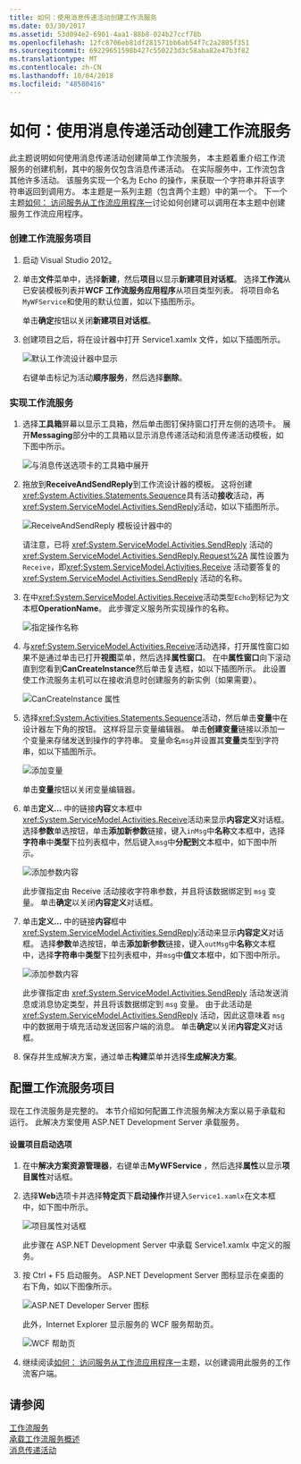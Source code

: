 ```yaml
---
title: 如何：使用消息传递活动创建工作流服务
ms.date: 03/30/2017
ms.assetid: 53d094e2-6901-4aa1-88b8-024b27ccf78b
ms.openlocfilehash: 12fc8706eb81df281571bb6ab54f7c2a2805f351
ms.sourcegitcommit: 69229651598b427c550223d3c58aba82e47b3f82
ms.translationtype: MT
ms.contentlocale: zh-CN
ms.lasthandoff: 10/04/2018
ms.locfileid: "48580416"
---
```

# <a name="how-to-create-a-workflow-service-with-messaging-activities"></a>如何：使用消息传递活动创建工作流服务
此主题说明如何使用消息传递活动创建简单工作流服务， 本主题着重介绍工作流服务的创建机制，其中的服务仅包含消息传递活动。 在实际服务中，工作流包含其他许多活动。 该服务实现一个名为 Echo 的操作，来获取一个字符串并将该字符串返回到调用方。 本主题是一系列主题（包含两个主题）中的第一个。 下一个主题[如何： 访问服务从工作流应用程序一](../../../../docs/framework/wcf/feature-details/how-to-access-a-service-from-a-workflow-application.md)讨论如何创建可以调用在本主题中创建服务工作流应用程序。  
  
### <a name="to-create-a-workflow-service-project"></a>创建工作流服务项目  
  
1.  启动 Visual Studio 2012。  
  
2.  单击**文件**菜单中，选择**新建**，然后**项目**以显示**新建项目对话框**。 选择**工作流**从已安装模板列表并**WCF 工作流服务应用程序**从项目类型列表。 将项目命名`MyWFService`和使用的默认位置，如以下插图所示。  
  
     单击**确定**按钮以关闭**新建项目对话框**。  
  
3.  创建项目之后，将在设计器中打开 Service1.xamlx 文件，如以下插图所示。  
  
     ![默认工作流设计器中显示](../../../../docs/framework/wcf/feature-details/media/defaultworkflowservice.JPG "DefaultWorkflowService")  
  
     右键单击标记为活动**顺序服务**，然后选择**删除**。  
  
### <a name="to-implement-the-workflow-service"></a>实现工作流服务  
  
1.  选择**工具箱**屏幕以显示工具箱，然后单击图钉保持窗口打开左侧的选项卡。 展开**Messaging**部分中的工具箱以显示消息传递活动和消息传递活动模板，如下图中所示。  
  
     ![与消息传送选项卡的工具箱中展开](../../../../docs/framework/wcf/feature-details/media/wfdesignertoolbox.JPG "WFDesignerToolbox")  
  
2.  拖放到**ReceiveAndSendReply**到工作流设计器的模板。 这将创建<xref:System.Activities.Statements.Sequence>具有活动**接收**活动，再<xref:System.ServiceModel.Activities.SendReply>活动，如以下插图所示。  
  
     ![ReceiveAndSendReply 模板设计器中的](../../../../docs/framework/wcf/feature-details/media/receiveandsendreply.JPG "ReceiveAndSendReply")  
  
     请注意，已将 <xref:System.ServiceModel.Activities.SendReply> 活动的<xref:System.ServiceModel.Activities.SendReply.Request%2A> 属性设置为 `Receive`，即<xref:System.ServiceModel.Activities.Receive> 活动要答复的<xref:System.ServiceModel.Activities.SendReply> 活动的名称。  
  
3.  在中<xref:System.ServiceModel.Activities.Receive>活动类型`Echo`到标记为文本框**OperationName**。 此步骤定义服务所实现操作的名称。  
  
     ![指定操作名称](../../../../docs/framework/wcf/feature-details/media/defineoperation.JPG "DefineOperation")  
  
4.  与<xref:System.ServiceModel.Activities.Receive>活动选择，打开属性窗口如果不是通过单击已打开**视图**菜单，然后选择**属性窗口**。 在中**属性窗口**向下滚动直到您看到**CanCreateInstance**然后单击复选框，如以下插图所示。 此设置使工作流服务主机可以在接收消息时创建服务的新实例（如果需要）。  
  
     ![CanCreateInstance 属性](../../../../docs/framework/wcf/feature-details/media/cancreateinstance.JPG "CanCreateInstance")  
  
5.  选择<xref:System.Activities.Statements.Sequence>活动，然后单击**变量**中在设计器左下角的按钮。 这样将显示变量编辑器。 单击**创建变量**链接以添加一个变量来存储发送到操作的字符串。 变量命名`msg`并设置其**变量**类型到字符串，如以下插图所示。  
  
     ![添加变量](../../../../docs/framework/wcf/feature-details/media/addvariable.JPG "AddVariable")  
  
     单击**变量**按钮以关闭变量编辑器。  
  
6.  单击**定义...** 中的链接**内容**文本框中<xref:System.ServiceModel.Activities.Receive>活动来显示**内容定义**对话框。 选择**参数**单选按钮，单击**添加新参数**链接，键入`inMsg`中**名称**文本框中，选择**字符串**中**类型**下拉列表框中，然后键入`msg`中**分配到**文本框中，如下图中所示。  
  
     ![添加参数内容](../../../../docs/framework/wcf/feature-details/media/parameterscontent.jpg "ParametersContent")  
  
     此步骤指定由 Receive 活动接收字符串参数，并且将该数据绑定到 `msg` 变量。 单击**确定**以关闭**内容定义**对话框。  
  
7.  单击**定义...** 中的链接**内容**框中<xref:System.ServiceModel.Activities.SendReply>活动来显示**内容定义**对话框。 选择**参数**单选按钮，单击**添加新参数**链接，键入`outMsg`中**名称**文本框中，选择**字符串**中**类型**下拉列表框中，并`msg`中**值**文本框中，如下图中所示。  
  
     ![添加参数内容](../../../../docs/framework/wcf/feature-details/media/parameterscontent2.jpg "ParametersContent2")  
  
     此步骤指定由 <xref:System.ServiceModel.Activities.SendReply> 活动发送消息或消息协定类型，并且将该数据绑定到 `msg` 变量。 由于此活动是 <xref:System.ServiceModel.Activities.SendReply> 活动，因此这意味着 `msg` 中的数据用于填充活动发送回客户端的消息。 单击**确定**以关闭**内容定义**对话框。  
  
8.  保存并生成解决方案，通过单击**构建**菜单并选择**生成解决方案**。  
  
## <a name="configure-the-workflow-service-project"></a>配置工作流服务项目  
 现在工作流服务是完整的。 本节介绍如何配置工作流服务解决方案以易于承载和运行。 此解决方案使用 ASP.NET Development Server 承载服务。  
  
#### <a name="to-set-project-start-up-options"></a>设置项目启动选项  
  
1.  在中**解决方案资源管理器**，右键单击**MyWFService** ，然后选择**属性**以显示**项目属性**对话框。  
  
2.  选择**Web**选项卡并选择**特定页**下**启动操作**并键入`Service1.xamlx`在文本框中，如下图中所示。  
  
     ![项目属性对话框](../../../../docs/framework/wcf/feature-details/media/projectpropertiesdlg.JPG "ProjectPropertiesDlg")  
  
     此步骤在 ASP.NET Development Server 中承载 Service1.xamlx 中定义的服务。  
  
3.  按 Ctrl + F5 启动服务。 ASP.NET Development Server 图标显示在桌面的右下角，如以下图像所示。  
  
     ![ASP.NET Developer Server 图标](../../../../docs/framework/wcf/feature-details/media/aspnetdevservericon.JPG "ASPNETDEVServerIcon")  
  
     此外，Internet Explorer 显示服务的 WCF 服务帮助页。  
  
     ![WCF 帮助页](../../../../docs/framework/wcf/feature-details/media/wcfhelppate.JPG "WCFHelpPate")  
  
4.  继续阅读[如何： 访问服务从工作流应用程序一](../../../../docs/framework/wcf/feature-details/how-to-access-a-service-from-a-workflow-application.md)主题，以创建调用此服务的工作流客户端。  
  
## <a name="see-also"></a>请参阅  
 [工作流服务](../../../../docs/framework/wcf/feature-details/workflow-services.md)  
 [承载工作流服务概述](../../../../docs/framework/wcf/feature-details/hosting-workflow-services-overview.md)  
 [消息传递活动](../../../../docs/framework/wcf/feature-details/messaging-activities.md)
